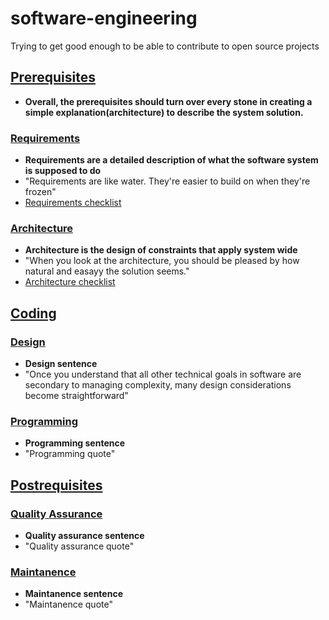 # software-engineering

Trying to get good enough to be able to contribute to open source projects

## [**Prerequisites**](./PREREQUISITES.md)

* **Overall, the prerequisites should turn over every stone in creating a simple explanation(architecture) to describe the system solution.**

### [**Requirements**](../master/requirements/README.md)

* **Requirements are a detailed description of what the software system is supposed to do**
* "Requirements are like water. They're easier to build on when they're frozen"
* [Requirements checklist](../master/requirements/CC_CHECKLIST.md)

### [**Architecture**](../master/architecture/README.md)

* **Architecture is the design of constraints that apply system wide**
* "When you look at the architecture, you should be pleased by how natural and easayy the solution seems."
* [Architecture checklist](../master/architecture/CC_CHECKLIST.md)

## [Coding](../idk.yet)

### [**Design**](../master/design/README.md)

* **Design sentence**
* "Once you understand that all other technical goals in software are secondary to managing complexity, many design considerations become straightforward"

### [**Programming**](../master/programming/README.md)

* **Programming sentence**
* "Programming quote"

## [**Postrequisites**](../idk.yet)

### [**Quality Assurance**](../master/quality_assurance/README.md)

* **Quality assurance sentence**
* "Quality assurance quote"

### [**Maintanence**](../master/maintanence/README.md)

* **Maintanence sentence**
* "Maintanence quote"

